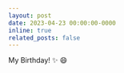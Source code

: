 ```yaml
---
layout: post
date: 2023-04-23 00:00:00-0000
inline: true
related_posts: false
---
```


My Birthday! :sparkles: :smile:
